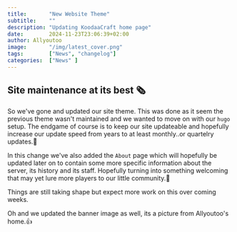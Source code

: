 ```yaml
---
title:       "New Website Theme"
subtitle:    ""
description: "Updating KoodaaCraft home page"
date:        2024-11-23T23:06:39+02:00
author: Allyoutoo
image:       "/img/latest_cover.png"
tags:        ["News", "changelog"]
categories:  ["News" ]
---
```


## Site maintenance at its best 🗞️ 

So we've gone and updated our site theme.
This was done as it seem the previous theme wasn't maintained and we wanted to move on with our `hugo` setup.
The endgame of course is to keep our site updateable and hopefully increase our update speed from years
to at least monthly..or quartelry updates.🤔 

In this change we've also added the `About` page which will hopefully be updated later on to contain some more
specific information about the server, its history and its staff. Hopefully turning into something welcoming that may yet lure more players to our little community.🚀 

Things are still taking shape but expect more work on this over coming weeks.

Oh and we updated the banner image as well, its a picture from Allyoutoo's home.👍